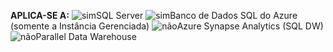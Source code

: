 <Token>**APLICA-SE A:** ![sim](media/yes.png)SQL Server ![sim](media/yes.png)Banco de Dados SQL do Azure (somente a Instância Gerenciada) ![não](media/no.png)Azure Synapse Analytics (SQL DW) ![não](media/no.png)Parallel Data Warehouse </Token>